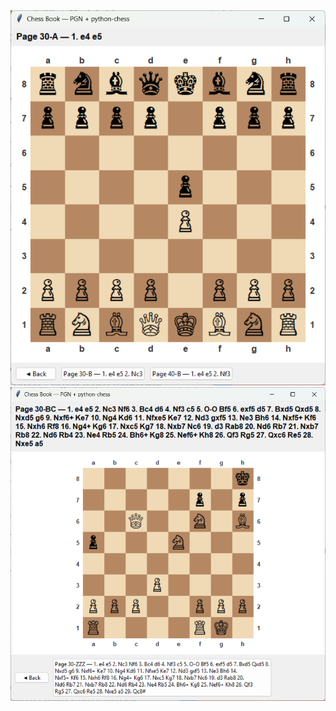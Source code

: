 <img src="Screenshot 2025-08-20 015442.png" alt="Alt text 1" width=""/>

<img src="Screenshot 2025-08-20 015506.png" alt="Alt text 2" width=""/>

